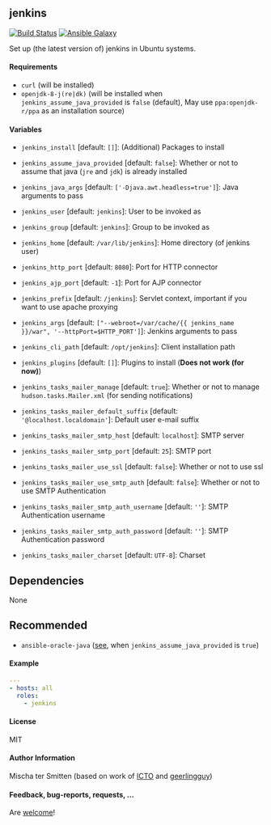 ## jenkins

[![Build Status](https://travis-ci.org/Oefenweb/ansible-jenkins.svg?branch=master)](https://travis-ci.org/Oefenweb/ansible-jenkins) [![Ansible Galaxy](http://img.shields.io/badge/ansible--galaxy-jenkins-blue.svg)](https://galaxy.ansible.com/tersmitten/jenkins)

Set up (the latest version of) jenkins in Ubuntu systems.

#### Requirements

* `curl` (will be installed)
* `openjdk-8-j(re|dk)` (will be installed when `jenkins_assume_java_provided` is `false` (default), May use `ppa:openjdk-r/ppa` as an installation source)

#### Variables

* `jenkins_install` [default: `[]`]: (Additional) Packages to install

* `jenkins_assume_java_provided` [default: `false`]: Whether or not to assume that java (`jre` and `jdk`) is already installed

* `jenkins_java_args` [default: `['-Djava.awt.headless=true']`]: Java arguments to pass
* `jenkins_user` [default: `jenkins`]: User to be invoked as
* `jenkins_group` [default: `jenkins`]: Group to be invoked as
* `jenkins_home` [default: `/var/lib/jenkins`]: Home directory (of jenkins user)
* `jenkins_http_port` [default: `8080`]: Port for HTTP connector
* `jenkins_ajp_port` [default: `-1`]: Port for AJP connector
* `jenkins_prefix` [default: `/jenkins`]: Servlet context, important if you want to use apache proxying
* `jenkins_args` [default: `["--webroot=/var/cache/{{ jenkins_name }}/war", '--httpPort=$HTTP_PORT']`]: Jenkins arguments to pass

* `jenkins_cli_path` [default: `/opt/jenkins`]: Client installation path

* `jenkins_plugins` [default: `[]`]: Plugins to install (**Does not work (for now)**)

* `jenkins_tasks_mailer_manage` [default: `true`]: Whether or not to manage `hudson.tasks.Mailer.xml` (for sending notifications)
* `jenkins_tasks_mailer_default_suffix` [default: `'@localhost.localdomain'`]: Default user e-mail suffix
* `jenkins_tasks_mailer_smtp_host` [default: `localhost`]: SMTP server
* `jenkins_tasks_mailer_smtp_port` [default: `25`]: SMTP port
* `jenkins_tasks_mailer_use_ssl` [default: `false`]: Whether or not to use ssl
* `jenkins_tasks_mailer_use_smtp_auth` [default: `false`]: Whether or not to use SMTP Authentication
* `jenkins_tasks_mailer_smtp_auth_username` [default: `''`]: SMTP Authentication username
* `jenkins_tasks_mailer_smtp_auth_password` [default: `''`]: SMTP Authentication password
* `jenkins_tasks_mailer_charset` [default: `UTF-8`]: Charset

## Dependencies

None

## Recommended

* `ansible-oracle-java` ([see](https://github.com/Oefenweb/ansible-oracle-java), when `jenkins_assume_java_provided` is `true`)

#### Example

```yaml
---
- hosts: all
  roles:
    - jenkins
```

#### License

MIT

#### Author Information

Mischa ter Smitten (based on work of [ICTO](https://github.com/ICTO/ansible-jenkins) and [geerlingguy](https://github.com/geerlingguy/ansible-role-jenkins))

#### Feedback, bug-reports, requests, ...

Are [welcome](https://github.com/Oefenweb/ansible-jenkins/issues)!
